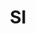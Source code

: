 ---
post_id:    2018-SI
title:      SI
date_start: 2018-08-15
date_end:   2018-08-17
cover_idx:  0
cover_meta: Mt. Triglav, Slovenia
images:
  - ext:    02.jpg
    width:  2400
    height: 1920
    meta:   Mt. Triglav, Slovenia
  - ext:    00.jpg
    width:  2400
    height: 1802
    meta:   Mt. Triglav, Slovenia
tags:
  - Europe
---